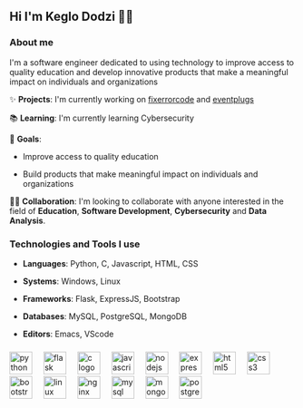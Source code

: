 ## Hi I'm Keglo Dodzi 👋🏿

### About me

I'm a software engineer dedicated to using technology to improve access to quality education and develop innovative products that make a meaningful impact on individuals and organizations

✨ **Projects**: I'm currently working on [fixerrorcode](https://github.com/keglostephane/fixerrcode) and [eventplugs](https://github.com/keglostephane/eventplugs)

📚 **Learning**: I'm currently learning Cybersecurity

🎯 **Goals**:

-   Improve access to quality education
    
-   Build products that make meaningful impact on individuals and organizations
    

 🤝🏿 **Collaboration**: I'm looking to collaborate with anyone interested in the field of **Education**, **Software Development**, **Cybersecurity** and **Data Analysis**.

### Technologies and Tools I use

-   **Languages**: Python, C, Javascript, HTML, CSS
    
-   **Systems**: Windows, Linux
    
-   **Frameworks**: Flask, ExpressJS, Bootstrap
    
-   **Databases**: MySQL, PostgreSQL, MongoDB
    
-   **Editors**: Emacs, VScode
###

<div align="left">
  <img src="https://skillicons.dev/icons?i=py" height="40" alt="python logo"  />
  <img width="12" />
  <img src="https://skillicons.dev/icons?i=flask" height="40" alt="flask logo"  />
  <img width="12" />
  <img src="https://skillicons.dev/icons?i=c" height="40" alt="c logo"  />
  <img width="12" />
  <img src="https://skillicons.dev/icons?i=js" height="40" alt="javascript logo"  />
  <img width="12" />
  <img src="https://cdn.jsdelivr.net/gh/devicons/devicon/icons/nodejs/nodejs-original.svg" height="40" alt="nodejs logo"  />
  <img width="12" />
  <img src="https://cdn.jsdelivr.net/gh/devicons/devicon/icons/express/express-original.svg" height="40" alt="express logo"  />
  <img width="12" />
  <img src="https://skillicons.dev/icons?i=html" height="40" alt="html5 logo"  />
  <img width="12" />
  <img src="https://skillicons.dev/icons?i=css" height="40" alt="css3 logo"  />
  <img width="12" />
  <img src="https://skillicons.dev/icons?i=bootstrap" height="40" alt="bootstrap logo"  />
  <img width="12" />
  <img src="https://skillicons.dev/icons?i=linux" height="40" alt="linux logo"  />
  <img width="12" />
  <img src="https://cdn.jsdelivr.net/gh/devicons/devicon/icons/nginx/nginx-original.svg" height="40" alt="nginx logo"  />
  <img width="12" />
  <img src="https://cdn.jsdelivr.net/gh/devicons/devicon/icons/mysql/mysql-original.svg" height="40" alt="mysql logo"  />
  <img width="12" />
  <img src="https://cdn.jsdelivr.net/gh/devicons/devicon/icons/mongodb/mongodb-original.svg" height="40" alt="mongodb logo"  />
  <img width="12" />
  <img src="https://cdn.jsdelivr.net/gh/devicons/devicon/icons/postgresql/postgresql-original.svg" height="40" alt="postgresql logo"  />
</div>

###
